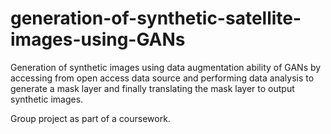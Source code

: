 # generation-of-synthetic-satellite-images-using-GANs

Generation of synthetic images using data augmentation ability of GANs by accessing from open access data source and performing data analysis to generate a mask layer and finally translating the mask layer to output synthetic images.

Group project as part of a coursework.
